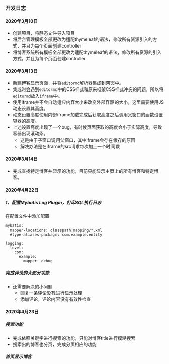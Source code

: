 ### 开发日志

#### 2020年3月10日
* 创建项目，将静态文件导入项目
* 将后台管理模板全部更改为适配thymeleaf的语法，修改所有资源引入的方式，并且为每个页面创建controller
* 将博客系统所有模板全部更改为适配thymeleaf的语法，修改所有资源的引入方式，并且为每个页面创建controller

#### 2020年3月13日
* 新建博客显示页面，并将`editormd`解析器集成到网页中。
* 集成时会遇到`editormd`中的CSS样式和原来框架CSS样式冲突的问题，所以将`editormd`放入`iframe`中。
* 使用iframe并不会自动适应内容大小来改变外部容器的大小，这里需要使用JS动态设置其高度。
* 动态设置高度使用内部iframe加载完成后获取高度之后调用父窗口的函数设置容器的高度。
* 上述设置高度出现了一个bug，有时候页面获取的高度会小于实际高度，导致容器出现滚动条。
    + 这是由于子窗口调用父窗口，其中iframe会存在缓存的原因
    + 解决办法是在iframe的src请求每次加上一个时间戳
    
#### 2020年3月14日
* 完成查找特定博客并显示的功能，目前只能显示主页上的所有博客和特定博客。


#### 2020年4月22日
##### 1、配置Mybatis Log Plugin，打印SQL执行日志
在配置文件中添加配置
```$xslt
mybatis:
  mapper-locations: classpath:mapping/*.xml
  #type-aliases-package: com.example.entity

logging:
  level:
    com:
      example:
        mapper: debug
```
##### 完成评论的大部分功能
* 还需要解决的小问题
    + 回复一条评论没有进行显示处理
    + 添加评论，评论内容没有有效性检查
    
#### 2020年4月23日
##### 搜索功能
* 完成依照关键字进行搜索的功能，只能对博客title进行模糊搜索
* 搜索出的博客也分页，完成分页相应的功能

##### 首页显示博客

